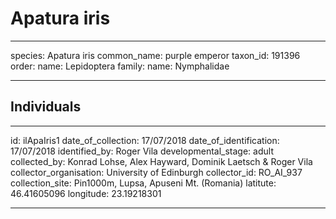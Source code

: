 # Apatura iris

---
species: Apatura iris
common_name: purple emperor
taxon_id: 191396
order:
  name: Lepidoptera
family:
  name: Nymphalidae

---

## Individuals

---
id: ilApaIris1
date_of_collection: 17/07/2018
date_of_identification: 17/07/2018
identified_by: Roger Vila
developmental_stage: adult
collected_by: Konrad Lohse, Alex Hayward, Dominik Laetsch & Roger Vila
collector_organisation: University of Edinburgh
collector_id: RO_AI_937
collection_site: Pin1000m, Lupsa, Apuseni Mt. (Romania)
latitute: 46.41605096
longitude: 23.19218301

---
